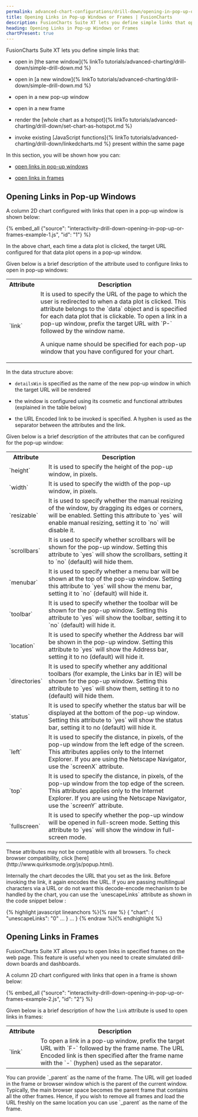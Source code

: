 ```yaml
---
permalink: advanced-chart-configurations/drill-down/opening-in-pop-up-or-frames.html
title: Opening Links in Pop-up Windows or Frames | FusionCharts
description: FusionCharts Suite XT lets you define simple links that open in the same window, open in a new window, new pop-up window, new frame, render the whole chart as a hotspot, invoke existing JavaScript functions present within the same page, In this section, you will be shown how you can open links in pop-up windows and open links in frames.
heading: Opening Links in Pop-up Windows or Frames
chartPresent: true
---
```


FusionCharts Suite XT lets you define simple links that:

* open in [the same window]{% linkTo tutorials/advanced-charting/drill-down/simple-drill-down.md %}

* open in [a new window]{% linkTo tutorials/advanced-charting/drill-down/simple-drill-down.md %}

* open in a new pop-up window

* open in a new frame

* render the [whole chart as a hotspot]{% linkTo tutorials/advanced-charting/drill-down/set-chart-as-hotspot.md %}

* invoke existing [JavaScript functions]{% linkTo tutorials/advanced-charting/drill-down/linkedcharts.md %} present within the same page

In this section, you will be shown how you can:

* <a href="{{ site.baseurl }}advanced-chart-configurations/drill-down/opening-in-pop-up-or-frames.html#opening-links-in-pop-up-windows">open links in pop-up windows</a>

* <a href="{{ site.baseurl }}advanced-chart-configurations/drill-down/opening-in-pop-up-or-frames.html#opening-links-in-frames">open links in frames</a>

## Opening Links in Pop-up Windows

A column 2D chart configured with links that open in a pop-up window is shown below:

{% embed_all {"source": "interactivity-drill-down-opening-in-pop-up-or-frames-example-1.js", "id": "1"} %}

In the above chart, each time a data plot is clicked, the target URL configured for that data plot opens in a pop-up window.

Given below is a brief description of the attribute used to configure links to open in pop-up windows:

<table>
  <tr>
    <th>Attribute</th>
    <th>Description</th>
  </tr>
  <tr>
    <td>`link`
</td>
    <td>It is used to specify the URL of the page to which the user is redirected to when a data plot is clicked. This attribute belongs to the `data` object and is specified for each data plot that is clickable. To open a link in a pop-up window, prefix the target URL with `P-` followed by the window name.

A unique name should be specified for each pop-up window that you have configured for your chart. </td>
  </tr>
</table>






In the data structure above:

* `detailsWin` is specified as the name of the new pop-up window in which the target URL will be rendered

* the window is configured using its cosmetic and functional attributes (explained in the table below)

* the URL Encoded link to be invoked is specified. A hyphen is used as the separator between the attributes and the link.

Given below is a brief description of the attributes that can be configured for the pop-up window:

<table>
  <tr>
    <th>Attribute</th>
    <th>Description</th>
  </tr>
  <tr>
    <td>`height`
</td>
    <td>It is used to specify the height of the pop-up window, in pixels.</td>
  </tr>
  <tr>
    <td>`width`</td>
    <td>It is used to specify the width of the pop-up window, in pixels.</td>
  </tr>
  <tr>
    <td>`resizable` </td>
    <td>It is used to specify whether the manual resizing of the window, by dragging its edges or corners, will be enabled. Setting this attribute to `yes` will enable manual resizing, setting it to `no` will disable it.</td>
  </tr>
  <tr>
    <td>`scrollbars`</td>
    <td>It is used to specify whether scrollbars will be shown for the pop-up window. Setting this attribute to `yes` will show the scrollbars, setting it to `no` (default) will hide them.</td>
  </tr>
  <tr>
    <td>`menubar`</td>
    <td>It is used to specify whether a menu bar will be shown at the top of the pop-up window. Setting this attribute to `yes` will show the menu bar, setting it to `no` (default) will hide it.</td>
  </tr>
  <tr>
    <td>`toolbar`</td>
    <td>It is used to specify whether the toolbar will be shown for the pop-up window. Setting this attribute to `yes` will show the toolbar, setting it to `no` (default) will hide it.</td>
  </tr>
  <tr>
    <td>`location`</td>
    <td>It is used to specify whether the Address bar will be shown in the pop-up window. Setting this attribute to `yes` will show the Address bar, setting it to no (default) will hide it.</td>
  </tr>
  <tr>
    <td>`directories`</td>
    <td>It is used to specify whether any additional toolbars (for example, the Links bar in IE) will be shown for the pop-up window. Setting this attribute to `yes` will show them, setting it to no (default) will hide them.</td>
  </tr>
  <tr>
    <td>`status`</td>
    <td>It is used to specify whether the status bar will be displayed at the bottom of the pop-up window. Setting this attribute to `yes` will show the status bar, setting it to no (default) will hide it.</td>
  </tr>
  <tr>
    <td>`left`</td>
    <td>It is used to specify the distance, in pixels, of the pop-up window from the left edge of the screen. This attributes applies only to the Internet Explorer. If you are using the Netscape Navigator, use the `screenX` attribute.</td>
  </tr>
  <tr>
    <td>`top`</td>
    <td>It is used to specify the distance, in pixels, of the pop-up window from the top edge of the screen. This attributes applies only to the Internet Explorer. If you are using the Netscape Navigator, use the `screenY` attribute.</td>
  </tr>
  <tr>
    <td>`fullscreen`</td>
    <td>It is used to specify whether the pop-up window will be opened in full-screen mode. Setting this attribute to `yes` will show the window in full-screen mode. </td>
  </tr>
</table>


<p class="text-info"> These attributes may not be compatible with all browsers. To check browser compatibility, click [here](http://www.quirksmode.org/js/popup.html). </p>

<p class="text-info">Internally the chart decodes the URL that you set as the link. Before invoking the link, it again encodes the URL. If you are passing multilingual characters via a URL or do not want this decode-encode mechanism to be handled by the chart, you can use the `unescapeLinks` attribute as shown in the code snippet below :

{% highlight javascript lineanchors %}{% raw %}
{
    "chart": {
        "unescapeLinks": "0"
        ...
    }
    ...
}
{% endraw %}{% endhighlight %}

</p>

## Opening Links in Frames

FusionCharts Suite XT allows you to open links in specified frames on the web page. This feature is useful when you need to create simulated drill-down boards and dashboards.

A column 2D chart configured with links that open in a frame is shown below:

{% embed_all {"source": "interactivity-drill-down-opening-in-pop-up-or-frames-example-2.js", "id": "2"} %}

Given below is a brief description of how the `link` attribute is used to open links in frames:

<table>
  <tr>
    <th>Attribute</th>
    <th>Description</th>
  </tr>
  <tr>
    <td>`link`
</td>
    <td>To open a link in a pop-up window, prefix the target URL with `F-` followed by the frame name. The URL Encoded link is then specified after the frame name with the `-` (hyphen) used as the separator.</td>
  </tr>
</table>

<p class="text-info">You can provide `_parent` as the name of the frame. The URL will get loaded in the frame or browser window which is the parent of the current window. Typically, the main browser space becomes the parent frame that contains all the other frames. Hence, if you wish to remove all frames and load the URL freshly on the same location you can use `_parent` as the name of the frame. </p>